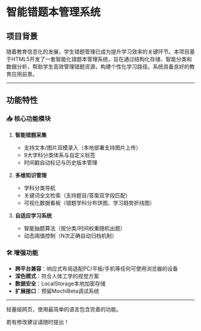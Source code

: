 # 智能错题本管理系统

## 项目背景
随着教育信息化的发展，学生错题管理已成为提升学习效率的关键环节。本项目基于HTML5开发了一套智能化错题本管理系统，旨在通过结构化存储、智能分类和数据分析，帮助学生高效管理错题资源，构建个性化学习路径。系统具备良好的教育应用前景。

---

## 功能特性

### 📥 核心功能模块
1. **智能错题采集**
   - 支持文本/图片双模录入（本地部署支持图片上传）
   - 9大学科分类体系与自定义标签
   - 时间戳自动标记与历史版本管理

2. **多维知识管理**
   - 学科分类导航
   - 关键词全文检索（支持题目/答案双字段匹配）
   - 可视化数据看板（错题学科分布饼图、学习趋势折线图）

3. **自适应学习系统**
   - 智能抽题算法（按分类/时间权重随机出题）
   - 动态阈值控制（N次正确自动归档机制）

### 🛠 增强功能
- **跨平台兼容**：响应式布局适配PC/平板/手机等任何可使用浏览器的设备
- **深色模式**：符合人体工学的视觉方案
- **数据安全**：LocalStorage本地加密存储
- **扩展接口**：预留MochiBeta调试系统

---

轻量级网页，使用最简单的语言包含完善的功能。

若有修改建议请随时提出！
